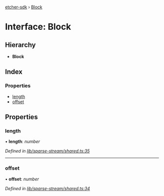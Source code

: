 [etcher-sdk](../README.md) › [Block](block.md)

# Interface: Block

## Hierarchy

* **Block**

## Index

### Properties

* [length](block.md#length)
* [offset](block.md#offset)

## Properties

###  length

• **length**: *number*

*Defined in [lib/sparse-stream/shared.ts:35](https://github.com/balena-io-modules/etcher-sdk/blob/be777fd/lib/sparse-stream/shared.ts#L35)*

___

###  offset

• **offset**: *number*

*Defined in [lib/sparse-stream/shared.ts:34](https://github.com/balena-io-modules/etcher-sdk/blob/be777fd/lib/sparse-stream/shared.ts#L34)*
